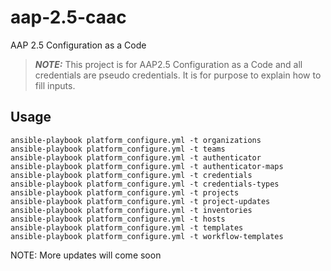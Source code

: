 # aap-2.5-caac
AAP 2.5 Configuration as a Code

> **_NOTE:_**  This project is for AAP2.5 Configuration as a Code and all credentials are pseudo credentials. It is for purpose to explain how to fill inputs.

## Usage
```shell
ansible-playbook platform_configure.yml -t organizations
ansible-playbook platform_configure.yml -t teams
ansible-playbook platform_configure.yml -t authenticator
ansible-playbook platform_configure.yml -t authenticator-maps
ansible-playbook platform_configure.yml -t credentials
ansible-playbook platform_configure.yml -t credentials-types
ansible-playbook platform_configure.yml -t projects
ansible-playbook platform_configure.yml -t project-updates
ansible-playbook platform_configure.yml -t inventories
ansible-playbook platform_configure.yml -t hosts
ansible-playbook platform_configure.yml -t templates
ansible-playbook platform_configure.yml -t workflow-templates
```

NOTE: More updates will come soon